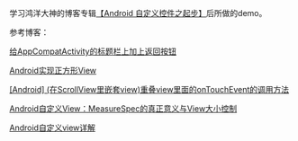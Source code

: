 学习鸿洋大神的博客专辑[【Android 自定义控件之起步】](http://blog.csdn.net/lmj623565791/article/category/2680591)后所做的demo。

参考博客：

[给AppCompatActivity的标题栏上加上返回按钮](http://www.jianshu.com/p/3600b2178afa)

[Android实现正方形View](http://blog.csdn.net/qjay_dev/article/details/46852859)

[[Android] (在ScrollView里嵌套view)重叠view里面的onTouchEvent的调用方法](http://www.cnblogs.com/rossoneri/p/3994662.html)

[Android自定义View：MeasureSpec的真正意义与View大小控制](https://segmentfault.com/a/1190000007948959)

[Android自定义view详解](https://shaohui.me/2016/07/08/Android%E8%87%AA%E5%AE%9A%E4%B9%89view%E8%AF%A6%E8%A7%A3/)



